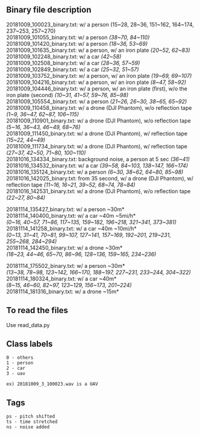 ## Binary file description

20181009_100023_binary.txt: w/ a person (15\~28, 28\~36, 151\~162, 164\~174, 237\~253, 257\~270)<br>
20181009_101055_binary.txt: w/ a person *(38\~70, 84\~110)*<br>
20181009_101420_binary.txt: w/ a person *(18\~36, 53\~69)*<br>
20181009_101635_binary.txt: w/ a person, w/ an iron plate *(20\~52, 62\~83)*<br>
20181009_102248_binary.txt: w/ a car *(42~58)*<br>
20181009_102508_binary.txt: w/ a car *(28\~36, 57\~59)*<br>
20181009_102849_binary.txt: w/ a car *(25\~32, 51\~57)*<br>
20181009_103752_binary.txt: w/ a person, w/ an iron plate *(19\~69, 69\~107)*<br>
20181009_104216_binary.txt: w/ a person, w/ an iron plate *(8\~47, 58\~92)*<br>
20181009_104446_binary.txt: w/ a person, w/ an iron plate (first), w/o the iron plate (second) *(10\~31, 41\~57, 59\~76, 85\~98)*<br>
20181009_105554_binary.txt: w/ a person *(21\~26, 26\~30, 38\~65, 65\~92)*<br>
20181009_110458_binary.txt: w/ a drone (DJI Phantom), w/o reflection tape *(1\~9, 36\~47, 62\~87, 106\~115)*<br>
20181009_110901_binary.txt: w/ a drone (DJI Phantom), w/o reflection tape *(5\~16, 36\~43, 46\~49, 68\~76)*<br>
20181009_111450_binary.txt: w/ a drone (DJI Phantom), w/ reflection tape *(15\~22, 44\~49)*<br>
20181009_111734_binary.txt: w/ a drone (DJI Phantom), w/ reflection tape *(27\~37, 42\~50, 71\~80, 100\~110)*<br>
20181016_134334_binary.txt: background noise, a person at 5 sec *(36~41)*<br>
20181016_134532_binary.txt: w/ a car *(39\~58, 84\~103, 138\~147, 166\~174)*<br>
20181016_135124_binary.txt: w/ a person *(6\~30, 38\~62, 64\~80, 85\~98)*<br>
20181016_142025_binary.txt: from 35 second, w/ a drone (DJI Phantom), w/ reflection tape *(11\~16, 16\~21, 39\~52, 68\~74, 78\~84)*<br>
20181016_142531_binary.txt: w/ a drone (DJI Phantom), w/o reflection tape *(22\~27, 80\~84)*<br>


20181114_135427_binary.txt: w/ a person ~30m*<br>
20181114_140400_binary.txt: w/ a car ~40m ~5mi/h*<br> *(0\~16, 40\~57, 71\~86, 117\~135, 159\~182, 196\~218, 321\~341, 373\~381)*<br>
20181114_141258_binary.txt: w/ a car ~40m ~10mi/h*<br> *(0\~13, 31\~41, 70\~81, 99\~107, 127\~141, 157\~169, 192\~201, 219\~231, 255\~268, 284\~294)*<br>
20181114_142450_binary.txt: w/ a drone ~30m*<br> *(18\~23, 44\~46, 65\~70, 86\~96, 128\~136, 159\~165, 234\~236)*<br>

20181114_175502_binary.txt: w/ a person ~30m*<br> *(13\~38, 78\~98, 123\~142, 166\~170, 188\~197, 227\~231, 233\~244, 304\~322)*<br>
20181114_180324_binary.txt: w/ a car ~40m*<br> *(8\~15, 46\~60, 82\~97, 123\~129, 156\~173, 201\~224)*<br>
20181114_181316_binary.txt: w/ a drone ~15m*<br>


## To read the files

Use read_data.py

## Class labels

    0 - others
    1 - person
    2 - car
    3 - uav

    ex) 20181009_3_100023.wav is a UAV

## Tags

    ps - pitch shifted
    ts - time stretched
    ns - noise added
